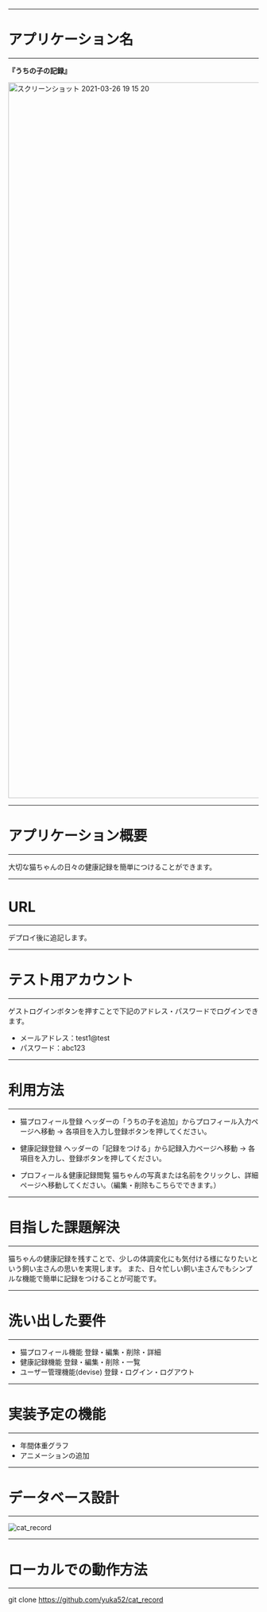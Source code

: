 
***
# アプリケーション名
***

  **『うちの子の記録』**

<img width="1440" alt="スクリーンショット 2021-03-26 19 15 20" src="https://user-images.githubusercontent.com/78485957/112617042-ca324580-8e67-11eb-85ae-c2f86513db54.png">

***
# アプリケーション概要
***

  大切な猫ちゃんの日々の健康記録を簡単につけることができます。


***
# URL
***

  デプロイ後に追記します。

***
# テスト用アカウント
***

ゲストログインボタンを押すことで下記のアドレス・パスワードでログインできます。
- メールアドレス：test1@test
- パスワード：abc123


***
# 利用方法
***

- 猫プロフィール登録
  ヘッダーの「うちの子を追加」からプロフィール入力ページへ移動 → 各項目を入力し登録ボタンを押してください。

- 健康記録登録
  ヘッダーの「記録をつける」から記録入力ページへ移動 → 各項目を入力し、登録ボタンを押してください。

- プロフィール＆健康記録閲覧
  猫ちゃんの写真または名前をクリックし、詳細ページへ移動してください。（編集・削除もこちらでできます。）


***
# 目指した課題解決
***

   猫ちゃんの健康記録を残すことで、少しの体調変化にも気付ける様になりたいという飼い主さんの思いを実現します。
   また、日々忙しい飼い主さんでもシンプルな機能で簡単に記録をつけることが可能です。

***
# 洗い出した要件
***

 - 猫プロフィール機能
     登録・編集・削除・詳細
 - 健康記録機能
     登録・編集・削除・一覧
 - ユーザー管理機能(devise)
     登録・ログイン・ログアウト

***
# 実装予定の機能
***

 - 年間体重グラフ
 - アニメーションの追加

***
# データベース設計
***

![cat_record](https://user-images.githubusercontent.com/78485957/112101642-58999380-8bea-11eb-9b91-27f886582143.png)


***
# ローカルでの動作方法
***

git clone https://github.com/yuka52/cat_record
